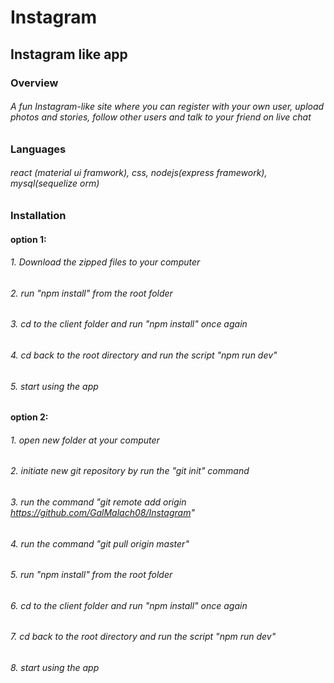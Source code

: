 # Instagram
## Instagram like app

### Overview
###### A fun Instagram-like site where you can register with your own user, upload photos and stories, follow other users and talk to your friend on live chat

### Languages
###### react (material ui framwork), css, nodejs(express framework), mysql(sequelize orm)  

### Installation
#### option 1:
###### 1. Download the zipped files to your computer
###### 2. run "npm install" from the root folder
###### 3. cd to the client folder and run "npm install" once again
###### 4. cd back to the root directory and run the script "npm run dev"
###### 5. start using the app

#### option 2:
###### 1. open new folder at your computer
###### 2. initiate new git repository by run the "git init" command
###### 3. run the command "git remote add origin https://github.com/GalMalach08/Instagram"
###### 4. run the command "git pull origin master"
###### 5. run "npm install" from the root folder
###### 6. cd to the client folder and run "npm install" once again
###### 7. cd back to the root directory and run the script "npm run dev"
###### 8. start using the app

